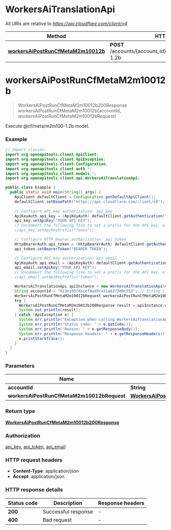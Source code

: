 # WorkersAiTranslationApi

All URIs are relative to *https://api.cloudflare.com/client/v4*

| Method | HTTP request | Description |
|------------- | ------------- | -------------|
| [**workersAiPostRunCfMetaM2m10012b**](WorkersAiTranslationApi.md#workersAiPostRunCfMetaM2m10012b) | **POST** /accounts/{account_id}/ai/run/@cf/meta/m2m100-1.2b | Execute @cf/meta/m2m100-1.2b model. |


<a id="workersAiPostRunCfMetaM2m10012b"></a>
# **workersAiPostRunCfMetaM2m10012b**
> WorkersAiPostRunCfMetaM2m10012b200Response workersAiPostRunCfMetaM2m10012b(accountId, workersAiPostRunCfMetaM2m10012bRequest)

Execute @cf/meta/m2m100-1.2b model.

### Example
```java
// Import classes:
import org.openapitools.client.ApiClient;
import org.openapitools.client.ApiException;
import org.openapitools.client.Configuration;
import org.openapitools.client.auth.*;
import org.openapitools.client.models.*;
import org.openapitools.client.api.WorkersAiTranslationApi;

public class Example {
  public static void main(String[] args) {
    ApiClient defaultClient = Configuration.getDefaultApiClient();
    defaultClient.setBasePath("https://api.cloudflare.com/client/v4");
    
    // Configure API key authorization: api_key
    ApiKeyAuth api_key = (ApiKeyAuth) defaultClient.getAuthentication("api_key");
    api_key.setApiKey("YOUR API KEY");
    // Uncomment the following line to set a prefix for the API key, e.g. "Token" (defaults to null)
    //api_key.setApiKeyPrefix("Token");

    // Configure HTTP bearer authorization: api_token
    HttpBearerAuth api_token = (HttpBearerAuth) defaultClient.getAuthentication("api_token");
    api_token.setBearerToken("BEARER TOKEN");

    // Configure API key authorization: api_email
    ApiKeyAuth api_email = (ApiKeyAuth) defaultClient.getAuthentication("api_email");
    api_email.setApiKey("YOUR API KEY");
    // Uncomment the following line to set a prefix for the API key, e.g. "Token" (defaults to null)
    //api_email.setApiKeyPrefix("Token");

    WorkersAiTranslationApi apiInstance = new WorkersAiTranslationApi(defaultClient);
    String accountId = "023e105f4ecef8ad9ca31a8372d0c353"; // String | 
    WorkersAiPostRunCfMetaM2m10012bRequest workersAiPostRunCfMetaM2m10012bRequest = new WorkersAiPostRunCfMetaM2m10012bRequest(); // WorkersAiPostRunCfMetaM2m10012bRequest | 
    try {
      WorkersAiPostRunCfMetaM2m10012b200Response result = apiInstance.workersAiPostRunCfMetaM2m10012b(accountId, workersAiPostRunCfMetaM2m10012bRequest);
      System.out.println(result);
    } catch (ApiException e) {
      System.err.println("Exception when calling WorkersAiTranslationApi#workersAiPostRunCfMetaM2m10012b");
      System.err.println("Status code: " + e.getCode());
      System.err.println("Reason: " + e.getResponseBody());
      System.err.println("Response headers: " + e.getResponseHeaders());
      e.printStackTrace();
    }
  }
}
```

### Parameters

| Name | Type | Description  | Notes |
|------------- | ------------- | ------------- | -------------|
| **accountId** | **String**|  | |
| **workersAiPostRunCfMetaM2m10012bRequest** | [**WorkersAiPostRunCfMetaM2m10012bRequest**](WorkersAiPostRunCfMetaM2m10012bRequest.md)|  | [optional] |

### Return type

[**WorkersAiPostRunCfMetaM2m10012b200Response**](WorkersAiPostRunCfMetaM2m10012b200Response.md)

### Authorization

[api_key](../README.md#api_key), [api_token](../README.md#api_token), [api_email](../README.md#api_email)

### HTTP request headers

 - **Content-Type**: application/json
 - **Accept**: application/json

### HTTP response details
| Status code | Description | Response headers |
|-------------|-------------|------------------|
| **200** | Successful response |  -  |
| **400** | Bad request |  -  |


